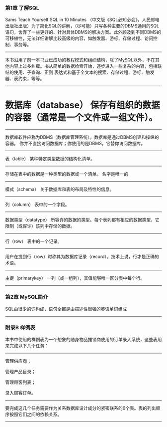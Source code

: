 ﻿### 第1章 了解SQL

Sams Teach Yourself SQL in 10 Minutes （中文版《SQL必知必会》，人民邮电出版社出版）为了简化SQL的讲解，（尽可能）只写各种主要的DBMS通用的SQL语句，舍弃了一些更好的、针对具体DBMS的解决方案。此外顾及到不同DBMS的可移植性，无法详细讲解比较高级的内容，如触发器、游标、存储过程、访问控制、事务等。

--------------------

本书沿用了前一本书业已成功的教程模式和组织结构，除了MySQL以外，不在其他内容上过多纠缠。书从简单的数据检索开始，逐步进入一些复杂的内容，包括联结的使用、子查询、正则 表达式和基于全文本的搜索、存储过程、游标、触发器、表约束，等等。

--------------------

# 数据库（database） 保存有组织的数据的容器（通常是一个文件或一组文件）。

--------------------
数据库软件应称为DBMS（数据库管理系统）。数据库是通过DBMS创建和操纵的容器。
你并不直接访问数据库；你使用的是DBMS，它替你访问数据库。

--------------------

表（table） 某种特定类型数据的结构化清单。

--------------------
存储在表中的数据是一种类型的数据或一个清单。
名字是唯一的

--------------------

模式（schema） 关于数据库和表的布局及特性的信息。

--------------------

列（column） 表中的一个字段。

--------------------

数据类型（datatype） 所容许的数据的类型。每个表列都有相应的数据类型，它限制（或容许）该列中存储的数据。

--------------------

行（row） 表中的一个记录。

--------------------
用户在提到行（row）时称其为数据库记录（record）。技术上说，行才是正确的术语。

--------------------

主键（primarykey） 一列（或一组列），其值能够唯一区分表中每个行。

--------------------

### 第2章 MySQL简介

SQL由很少的词构成，语句全都是由描述性很强的英语单词组成

--------------------

### 附录B 样例表

本书中使用的样例表为一个想象的随身物品推销商使用的订单录入系统，这些表用来完成以下几个任务：

---------------------

管理供应商；

管理产品目录；

管理顾客列表；

录入顾客订单。

----------------------

要完成这几个任务需要作为关系数据库设计成分的紧密联系的6个表。表的列出顺序按照它们之间的依赖关系。

--------------------
